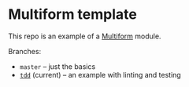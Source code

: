 # Multiform template

This repo is an example of a [Multiform](https://github.com/callumlocke/multiform) module.

Branches:

- `master` – just the basics
- [`tdd`](https://github.com/callumlocke/multiform-template/tree/tdd) (current) – an example with linting and testing
